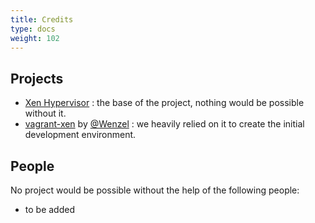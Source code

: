 ```yaml
---
title: Credits
type: docs
weight: 102
---
```


## Projects

- [Xen Hypervisor](https://xenproject.org/projects/hypervisor/) : the base of the project, nothing would be possible without it.
- [vagrant-xen](https://github.com/Wenzel/vagrant-xen/) by [@Wenzel](https://github.com/Wenzel) : we heavily relied on it to create the initial development environment.

## People

No project would be possible without the help of the following people:

- to be added
